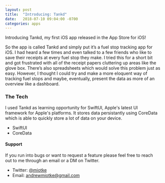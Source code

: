 ```yaml
---
layout: post
title:  "Introducing: Tankd"
date:   2018-07-10 09:04:00 -0700
categories: apps
---
```


Introducing Tankd, my first iOS app released in the App Store for iOS!

So the app is called Tankd and simply put it’s a fuel stop tracking app for iOS. I had heard a few times and even talked to a few friends who like to save their receipts at every fuel stop they make. I tried this for a short bit and got frustrated with all of the receipt papers cluttering up areas like the glove box. There’s also spreadsheets which would solve this problem just as easy. However, I thought I could try and make a more eloquent way of tracking fuel stops and maybe, eventually, present the data as more of an overview like a dashboard. 

### The Tech
I used Tankd as learning opportunity for SwiftUI, Apple's latest UI framework for Apple's platforms. It stores
data persistantly using CoreData which is able to quickly store a lot of data on your device. 

* SwiftUI
* CoreData



#### Support
If you run into bugs or want to request a feature please feel free to reach out to me through an email or a DM on Twitter.
* Twitter: [@miotke](https://twitter.com/miotke)
* Email: andrewmiotke@gmail.com